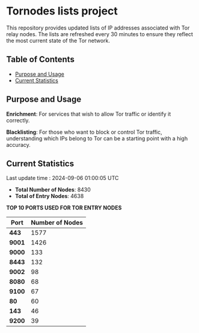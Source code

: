 # Tornodes lists project

This repository provides updated lists of IP addresses associated with Tor relay nodes. The lists are refreshed every 30 minutes to ensure they reflect the most current state of the Tor network.

## Table of Contents

- [Purpose and Usage](#purpose-and-usage)
- [Current Statistics](#current-statistics)


## Purpose and Usage

**Enrichment**: For services that wish to allow Tor traffic or identify it correctly.

**Blacklisting**: For those who want to block or control Tor traffic, understanding which IPs belong to Tor can be a starting point with a high accuracy.

## Current Statistics

Last update time : 2024-09-06 01:00:05 UTC

- **Total Number of Nodes**: 8430
- **Total of Entry Nodes**: 4638

**TOP 10 PORTS USED FOR TOR ENTRY NODES**

| **Port** | **Number of Nodes** |
|------|-----------------|
| **443**   | 1577  |
| **9001**   | 1426  |
| **9000**   | 133  |
| **8443**   | 132  |
| **9002**   | 98  |
| **8080**   | 68  |
| **9100**   | 67  |
| **80**   | 60  |
| **143**   | 46  |
| **9200**   | 39  |

